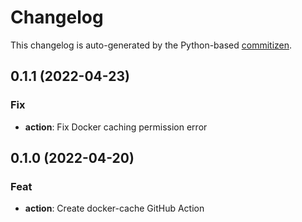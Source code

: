 # Changelog

This changelog is auto-generated by the Python-based
[commitizen](https://commitizen-tools.github.io/commitizen).

## 0.1.1 (2022-04-23)

### Fix

- **action**: Fix Docker caching permission error

## 0.1.0 (2022-04-20)

### Feat

- **action**: Create docker-cache GitHub Action
